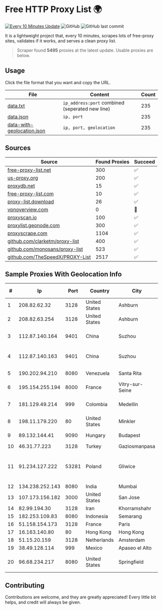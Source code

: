 
# Free HTTP Proxy List 🌍

[![Every 10 Minutes Update](https://github.com/mertguvencli/http-proxy-list/actions/workflows/main.yml/badge.svg?branch=main)](https://github.com/mertguvencli/http-proxy-list/actions/workflows/main.yml)
![GitHub](https://img.shields.io/github/license/mertguvencli/http-proxy-list)
![GitHub last commit](https://img.shields.io/github/last-commit/mertguvencli/http-proxy-list)

It is a lightweight project that, every 10 minutes, scrapes lots of free-proxy sites, validates if it works, and serves a clean proxy list.


> Scraper found **5495** proxies at the latest update. Usable proxies are below.

## Usage

Click the file format that you want and copy the URL.


|File|Content|Count|
|----|-------|-----|
|[data.txt](https://raw.githubusercontent.com/mertguvencli/http-proxy-list/main/proxy-list/data.txt)|`ip_address:port` combined (seperated new line)|235|
|[data.json](https://raw.githubusercontent.com/mertguvencli/http-proxy-list/main/proxy-list/data.json)|`ip, port`|235|
|[data-with-geolocation.json](https://raw.githubusercontent.com/mertguvencli/http-proxy-list/main/proxy-list/data-with-geolocation.json)|`ip, port, geolocation`|235|

## Sources

|Source|Found Proxies|Succeed|
|------|-------------|-------|
|[free-proxy-list.net](https://free-proxy-list.net)|300|✅|
|[us-proxy.org](https://www.us-proxy.org)|200|✅|
|[proxydb.net](http://proxydb.net)|15|✅|
|[free-proxy-list.com](https://free-proxy-list.com/?page=&port=&type%5B%5D=http&type%5B%5D=https&up_time=0&search=Search)|10|✅|
|[proxy-list.download](https://www.proxy-list.download/HTTP)|26|✅|
|[vpnoverview.com](https://vpnoverview.com/privacy/anonymous-browsing/free-proxy-servers)|0|🚫|
|[proxyscan.io](https://www.proxyscan.io)|100|✅|
|[proxylist.geonode.com](https://proxylist.geonode.com/api/proxy-list?limit=300&page=1&sort_by=lastChecked&sort_type=desc&protocols=http,https)|300|✅|
|[proxyscrape.com](https://api.proxyscrape.com/v2/?request=displayproxies&protocol=http&timeout=10000&country=all&ssl=all&anonymity=all)|1104|✅|
|[github.com/clarketm/proxy-list](https://raw.githubusercontent.com/clarketm/proxy-list/master/proxy-list-raw.txt)|400|✅|
|[github.com/monosans/proxy-list](https://raw.githubusercontent.com/monosans/proxy-list/main/proxies/http.txt)|523|✅|
|[github.com/TheSpeedX/PROXY-List](https://raw.githubusercontent.com/TheSpeedX/PROXY-List/master/http.txt)|2517|✅|


## Sample Proxies With Geolocation Info

|#|Ip|Port|Country|City|Internet Service Provider|
|-|--|----|-------|----|-------------------------|
|1|208.82.62.32|3128|United States|Ashburn|Bernardi Sounds|
|2|208.82.63.254|3128|United States|Ashburn|Bernardi Sounds|
|3|112.87.140.164|9401|China|Suzhou|China Unicom CHINA169 Jiangsu Province Network|
|4|112.87.140.163|9401|China|Suzhou|China Unicom CHINA169 Jiangsu Province Network|
|5|190.202.94.210|8080|Venezuela|Santa Rita|CANTV Servicios, Venezuela|
|6|195.154.255.194|8000|France|Vitry-sur-Seine|Online S.A.S.|
|7|181.129.49.214|999|Colombia|Medellín|EPM Telecomunicaciones S.A. E.S.P.|
|8|198.11.179.220|80|United States|Minkler|Alibaba (US) Technology Co., Ltd.|
|9|89.132.144.41|9090|Hungary|Budapest|Vodafone Hungary Ltd.|
|10|46.31.77.223|3128|Turkey|Gaziosmanpasa|Talha Bogaz|
|11|91.234.127.222|53281|Poland|Gliwice|KRUCZNET - naprawa sprzetu RTV i elektronicznego Jozef Kruczek|
|12|134.238.252.143|8080|India|Mumbai|Google LLC|
|13|107.173.156.182|3000|United States|San Jose|ColoCrossing|
|14|82.99.194.30|3128|Iran|Khorramshahr|ParsOnline Co.|
|15|182.253.109.83|8080|Indonesia|Semarang|Biznet Metronet|
|16|51.158.154.173|3128|France|Paris|SCALEWAY|
|17|16.163.140.80|80|Hong Kong|Hong Kong|Amazon.com|
|18|51.15.20.159|3128|Netherlands|Amsterdam|Online SAS NL|
|19|38.49.128.114|999|Mexico|Apaseo el Alto|Ientc S De RL De CV|
|20|96.68.234.217|8080|United States|Springfield|Comcast Cable Communications, LLC|



## Contributing

Contributions are welcome, and they are greatly appreciated! Every
little bit helps, and credit will always be given.

